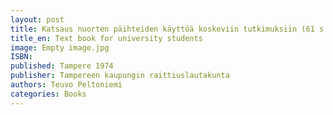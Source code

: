 ```yaml
---
layout: post
title: Katsaus nuorten päihteiden käyttöä koskeviin tutkimuksiin (61 s.)
title_en: Text book for university students
image: Empty image.jpg
ISBN: 
published: Tampere 1974  
publisher: Tampereen kaupungin raittiuslautakunta
authors: Teuvo Peltoniemi
categories: Books
---
```

